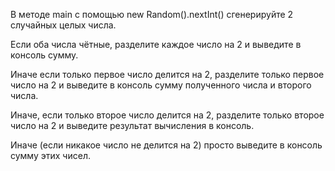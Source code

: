 В методе main c помощью new Random().nextInt() сгенерируйте 2 случайных целых числа.

Если оба числа чётные, разделите каждое число на 2 и выведите в консоль сумму.

Иначе если только первое число делится на 2, разделите только первое число на 2 и выведите в консоль сумму полученного числа и второго числа.

Иначе, если только второе число делится на 2, разделите только второе число на 2 и выведите результат вычисления в консоль.

Иначе (если никакое число не делится на 2) просто выведите в консоль сумму этих чисел.